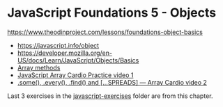 # JavaScript Foundations 5 - Objects

https://www.theodinproject.com/lessons/foundations-object-basics

- https://javascript.info/object
- https://developer.mozilla.org/en-US/docs/Learn/JavaScript/Objects/Basics
- [Array methods](https://javascript.info/array-methods)
- [JavaScript Array Cardio Practice video 1](https://www.youtube.com/watch?v=HB1ZC7czKRs)
- [.some(), .every(), .find() and [...SPREADS] — Array Cardio video 2](https://www.youtube.com/watch?v=QNmRfyNg1lw)


Last 3 exercises in the  [javascript-exercises](https://github.com/tlesuka/learn-the-web/tree/main/javascript-exercises) folder are from this chapter.